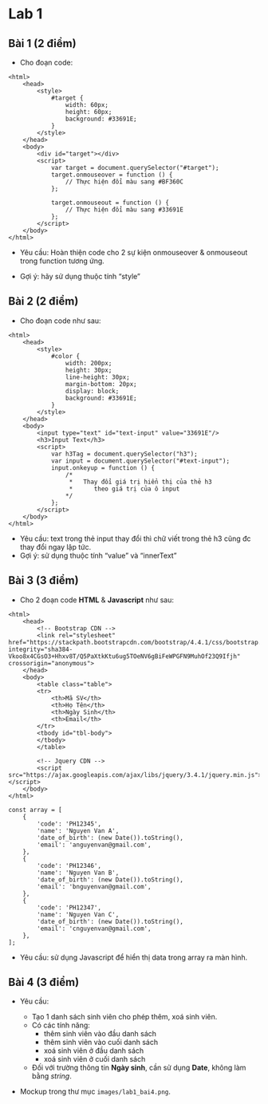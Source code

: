 # Lab 1

## Bài 1 (2 điểm)
- Cho đoạn code:

```
<html>
    <head>
        <style>
            #target {
                width: 60px;
                height: 60px;
                background: #33691E;
            }
        </style>
    </head>
    <body>
        <div id="target"></div>
        <script>
            var target = document.querySelector("#target");
            target.onmouseover = function () {
                // Thực hiện đổi màu sang #BF360C
            };

            target.onmouseout = function () {
                // Thực hiện đổi màu sang #33691E
            };
        </script>
    </body>
</html>
```

- Yêu cầu: Hoàn thiện code cho 2 sự kiện onmouseover & onmouseout trong function tương ứng.

- Gợi ý: hãy sử dụng thuộc tính “style”

## Bài 2 (2 điểm)
- Cho đoạn code như sau:

```
<html>
    <head>
        <style>
            #color {
                width: 200px;
                height: 30px;
                line-height: 30px;
                margin-bottom: 20px;
                display: block;
                background: #33691E;
            }
        </style>
    </head>
    <body>
        <input type="text" id="text-input" value="33691E"/>
        <h3>Input Text</h3>
        <script>
            var h3Tag = document.querySelector("h3");
            var input = document.querySelector("#text-input");
            input.onkeyup = function () {
                /*
                 *   Thay đổi giá trị hiển thị của thẻ h3
                 *      theo giá trị của ô input
                */
            };
        </script>
    </body>
</html>
```

- Yêu cầu: text trong thẻ input thay đổi thì chữ viết trong thẻ h3 cũng đc thay đổi ngay lập tức.
- Gợi ý: sử dụng thuộc tính “value” và “innerText”

## Bài 3 (3 điểm)
- Cho 2 đoạn code **HTML** & **Javascript** như sau:

```
<html>
    <head>
        <!-- Bootstrap CDN -->
        <link rel="stylesheet" href="https://stackpath.bootstrapcdn.com/bootstrap/4.4.1/css/bootstrap.min.css" integrity="sha384-Vkoo8x4CGsO3+Hhxv8T/Q5PaXtkKtu6ug5TOeNV6gBiFeWPGFN9MuhOf23Q9Ifjh" crossorigin="anonymous">
    </head>
    <body>
        <table class="table">
        <tr>
            <th>Mã SV</th>
            <th>Họ Tên</th>
            <th>Ngày Sinh</th>
            <th>Email</th>
        </tr>
        <tbody id="tbl-body">
        </tbody>
        </table>

        <!-- Jquery CDN -->
        <script src="https://ajax.googleapis.com/ajax/libs/jquery/3.4.1/jquery.min.js"></script>
    </body>
</html>
```

```
const array = [
    {
        'code': 'PH12345',
        'name': 'Nguyen Van A',
        'date_of_birth': (new Date()).toString(),
        'email': 'anguyenvan@gmail.com',
    },
    {
        'code': 'PH12346',
        'name': 'Nguyen Van B',
        'date_of_birth': (new Date()).toString(),
        'email': 'bnguyenvan@gmail.com',
    },
    {
        'code': 'PH12347',
        'name': 'Nguyen Van C',
        'date_of_birth': (new Date()).toString(),
        'email': 'cnguyenvan@gmail.com',
    },
];
```

- Yêu cầu: sử dụng Javascript để hiển thị data trong array ra màn hình.

## Bài 4 (3 điểm)
- Yêu cầu: 
    - Tạo 1 danh sách sinh viên cho phép thêm, xoá sinh viên.
    - Có các tính năng:
        - thêm sinh viên vào đầu danh sách
        - thêm sinh viên vào cuối danh sách
        - xoá sinh viên ở đầu danh sách
        - xoá sinh viên ở cuối danh sách
    - Đối với trường thông tin **Ngày sinh**, cần sử dụng **Date**, không làm bằng *string*.

- Mockup trong thư mục `images/lab1_bai4.png`.

